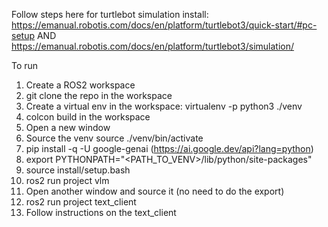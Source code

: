 Follow steps here for turtlebot simulation install: https://emanual.robotis.com/docs/en/platform/turtlebot3/quick-start/#pc-setup AND https://emanual.robotis.com/docs/en/platform/turtlebot3/simulation/

To run
1) Create a ROS2 workspace
2) git clone the repo in the workspace
3) Create a virtual env in the workspace:
    virtualenv -p python3 ./venv
4) colcon build in the workspace
5) Open a new window
6) Source the venv
    source ./venv/bin/activate
7) pip install -q -U google-genai (https://ai.google.dev/api?lang=python)
8) export PYTHONPATH="<PATH_TO_VENV>/lib/python<VERSION>/site-packages"
9) source install/setup.bash
10) ros2 run project vlm
11) Open another window and source it (no need to do the export)
12) ros2 run project text_client
13) Follow instructions on the text_client
